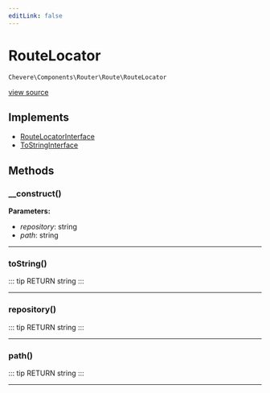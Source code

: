```yaml
---
editLink: false
---
```


# RouteLocator

`Chevere\Components\Router\Route\RouteLocator`

[view source](https://github.com/chevere/chevere/blob/master/src/Chevere/Components/Router/Route/RouteLocator.php)

## Implements

- [RouteLocatorInterface](../../../Interfaces/Router/Route/RouteLocatorInterface.md)
- [ToStringInterface](../../../Interfaces/Common/ToStringInterface.md)

## Methods

### __construct()

**Parameters:**

- *repository*: string
- *path*: string

---

### toString()

::: tip RETURN
string
:::

---

### repository()

::: tip RETURN
string
:::

---

### path()

::: tip RETURN
string
:::

---
